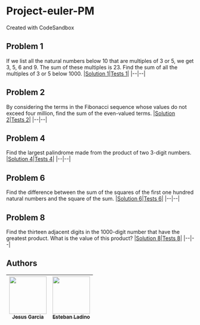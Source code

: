 # Project-euler-PM
Created with CodeSandbox

## Problem 1
If we list all the natural numbers below 10 that are multiples of 3 or 5, we get 3, 5, 6 and 9. The sum of these multiples is 23.
Find the sum of all the multiples of 3 or 5 below 1000.
|[Solution 1](./src/multiple.js)|[Tests 1](./src/__test__/multiple.test.js)|
|--|--|

## Problem 2
By considering the terms in the Fibonacci sequence whose values do not exceed four million, find the sum of the even-valued terms.
|[Solution 2](./src/even-fibonacci.js)|[Tests 2](./src/__test__/even-fibonacci.test.js)|
|--|--|

## Problem 4
Find the largest palindrome made from the product of two 3-digit numbers.
|[Solution 4](./src/largest-palindrome.js)|[Tests 4](./src/__test__/largest-palindrome.test.js)|
|--|--|

## Problem 6
Find the difference between the sum of the squares of the first one hundred natural numbers and the square of the sum.
|[Solution 6](./src/sum-square-difference.js)|[Tests 6](./src/__test__/sum-square-difference.test.js)|
|--|--|

## Problem 8
Find the thirteen adjacent digits in the 1000-digit number that have the greatest product. What is the value of this product?
|[Solution 8](./src/largest-product.js)|[Tests 8](./src/__test__/largest-product.test.js)|
|--|--|

## Authors
| [<img src="https://avatars.githubusercontent.com/u/45442712" width="100px;"/><br /><sub><b>Jesus Garcia</b></sub>](https://github.com/jesuslgarciah)<br />|[<img src="https://avatars.githubusercontent.com/u/47506498" width="100px;"/><br /><sub><b>Esteban Ladino</b></sub>](https://github.com/Esteban-Ladino)<br />
|-|-|
